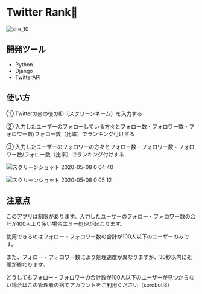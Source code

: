 # Twitter Rank👑

![site_10](https://user-images.githubusercontent.com/53991600/81310304-e1850a80-90be-11ea-8e4a-ea5bf2a61bc8.png)

## 開発ツール

 - Python
 - Django
 - TwitterAPI
 
## 使い方
① Twitterの@の後のID（スクリーンネーム）を入力する

② 入力したユーザーのフォローしている方々とフォロー数・フォロワー数・フォロワー数/フォロー数（比率）でランキング付けする

③ 入力したユーザーのフォロワーの方々とフォロー数・フォロワー数・フォロワー数/フォロー数（比率）でランキング付けする

![スクリーンショット 2020-05-08 0 04 40](https://user-images.githubusercontent.com/53991600/81310927-b222cd80-90bf-11ea-9ece-4852dfbf2f26.png)

![スクリーンショット 2020-05-08 0 05 12](https://user-images.githubusercontent.com/53991600/81310951-b8b14500-90bf-11ea-93e2-2c032bb05841.png)

## 注意点
このアプリは制限があります。入力したユーザーのフォロー・フォロワー数の合計が100人より多い場合エラー処理が起こります。

使用できるのはフォロー・フォロワー数の合計が100人以下のユーザーのみです。

また、フォロー・フォロワー数により処理速度が異なりますが、30秒以内に処理が終わります。

どうしてもフォロー・フォロワーの合計数が100人以下のユーザーが見つからない場合はこの管理者の捨てアカウントをご利用ください（soroboti8）
